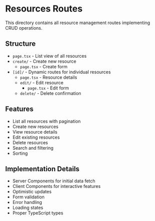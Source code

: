 # Resources Routes

This directory contains all resource management routes implementing CRUD operations.

## Structure

- `page.tsx` - List view of all resources
- `create/` - Create new resource
  - `page.tsx` - Create form
- `[id]/` - Dynamic routes for individual resources
  - `page.tsx` - Resource details
  - `edit/` - Edit resource
    - `page.tsx` - Edit form
  - `delete/` - Delete confirmation

## Features

- List all resources with pagination
- Create new resources
- View resource details
- Edit existing resources
- Delete resources
- Search and filtering
- Sorting

## Implementation Details

- Server Components for initial data fetch
- Client Components for interactive features
- Optimistic updates
- Form validation
- Error handling
- Loading states
- Proper TypeScript types
